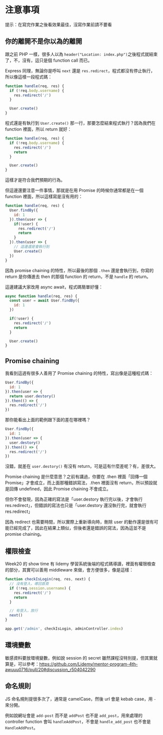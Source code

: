 # 注意事項

提示：在寫完作業之後看效果最佳，沒寫作業前請不要看

## 你的離開不是你以為的離開

跟之前 PHP 一樣，很多人以為 `header("Location: index.php")`之後程式就結束了，不，沒有，這只是個 function call 而已。

Express 同理，無論你是呼叫 `next` 還是 `res.redirect`，程式都沒有停止執行，所以像這樣一段程式碼：

``` js
function handle(req, res) {
  if (!req.body.username) {
    res.redirect('/')
  }

  User.create()
}
```

程式還是有執行到 `User.create()` 那一行，那要怎麼結束程式執行？因為我們在 function 裡面，所以 return 就好：

``` js
function handle(req, res) {
  if (!req.body.username) {
    res.redirect('/')
    return
  }

  User.create()
}
```

這樣才是符合我們預期的行為。

但這邊還要注意一件事情，那就是在用 Promise 的時候你通常都是在一個 function 裡面，所以這樣寫是沒有用的：

``` js
function handle(req, res) {
  User.findBy({
    id: 1
  }).then(user => {
    if(!user) {
      res.redirect('/')
      return
    }
  }).then(user => {
    // 這邊還是會執行到
    User.create()
  })
}
```

因為 promise chaining 的特性，所以最後的那個 `.then` 還是會執行到，你寫的 return 是你傳進去 then 的那個 function 的 return，不是 `handle` 的 return。

這邊建議大家改用 async await，程式碼簡單好懂：

``` js
async function handle(req, res) {
  const user = await User.findBy({
    id: 1
  })

  if(!user) {
    res.redirect('/')
    return
  }

  User.create()
}
```

## Promise chaining

我看到這週有很多人善用了 Promise chaining 的特性，寫出像是這種程式碼：

``` js
User.findBy({
  id: 1
}).then(user => {
  return user.destory()
}).then(() => {
  res.redirect('/')
})
```

那你能看出上面的範例跟下面的差在哪裡嗎？

``` js
User.findBy({
  id: 1
}).then(user => {
  user.destory()
}).then(() => {
  res.redirect('/')
})
```

沒錯，就差在 `user.destory()` 有沒有 return，可是這有什麼差呢？有，差很大。

Promise chaining 是什麼意思？之前有講過，你要在 .then 裡面「回傳一個 Promise」才會成立，而上面那種錯誤寫法，.then 裡面沒有 return，所以預設就是回傳 undefined，因此 Promise chaining 不會成立。

但你不會發現，因為正確的寫法是「user.destory 執行完以後，才會執行 res.redirect」，但錯誤的寫法也只是「user.destory 還沒執行完，就會執行 res.redirect」

因為 redirect 也需要時間，所以實際上重新導向時，刪除 user 的動作還是很有可能已經完成了，因此在結果上類似，但後者還是錯誤的寫法，因為這並不是 promise chaining。

## 權限檢查

Week20 的 show time 有 lidemy 學習系統後端的程式碼導讀，裡面有權限檢查的部分，其實可以善用 middleware 來做，會方便很多，像是這樣：

``` js
function checkIsLogin(req, res, next) {
  // 沒有登入，導回首頁
  if (!req.session.username) {
    res.redirect('/')
    return
  }

  // 有登入，放行
  next()
}

app.get('/admin', checkIsLogin, adminController.index)
```

## 環境變數

敏感資料要放環境變數，例如說 session 的 secret 雖然課程沒特別提，但其實就算是，可以參考：https://github.com/Lidemy/mentor-program-4th-awuuu0716/pull/20#discussion_r504042290

## 命名規則

JS 命名規則提很多次了，通常是 camelCase，然後 url 會是 kebab case，用 `-` 來分開。

例如說網址會是 `add-post` 而不是 `addPost` 也不是 `add_post`，用來處理的 controller function 會叫 `handleAddPost`，不會是 `handle_add_post` 也不會是 `HandleAddPost`。



